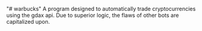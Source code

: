 "# warbucks" 
A program designed to automatically trade cryptocurrencies using the gdax api.
Due to superior logic, the flaws of other bots are capitalized upon.